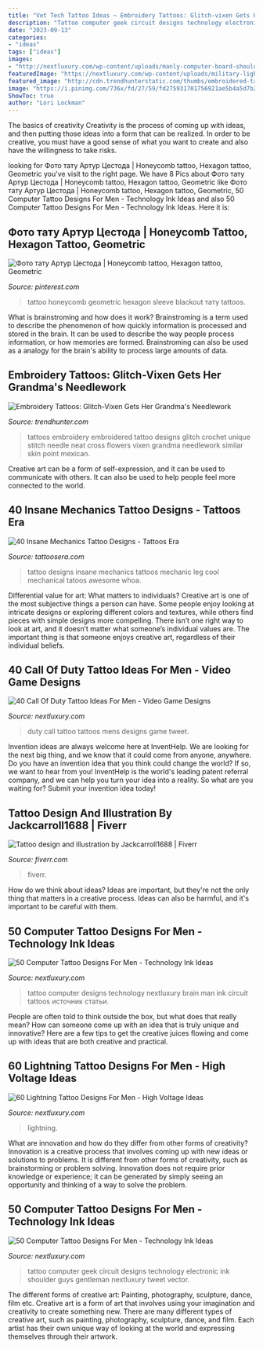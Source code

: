 ```yaml
---
title: "Vet Tech Tattoo Ideas ~ Embroidery Tattoos: Glitch-vixen Gets Her Grandma&#039;s Needlework"
description: "Tattoo computer geek circuit designs technology electronic ink shoulder guys gentleman nextluxury tweet vector"
date: "2023-09-13"
categories:
- "ideas"
tags: ["ideas"]
images:
- "http://nextluxury.com/wp-content/uploads/manly-computer-board-shoulder-3d-tattoo-design-ideas-for-men.jpg"
featuredImage: "https://nextluxury.com/wp-content/uploads/military-lightning-mens-sleeve-tattoo.jpg"
featured_image: "http://cdn.trendhunterstatic.com/thumbs/embroidered-tattoos.jpeg"
image: "https://i.pinimg.com/736x/fd/27/59/fd275931701756921ae5b4a5d7b2a82f--tato-tattoo-ideas.jpg"
ShowToc: true
author: "Lori Lockman"
---
```



The basics of creativity
Creativity is the process of coming up with ideas, and then putting those ideas into a form that can be realized. In order to be creative, you must have a good sense of what you want to create and also have the willingness to take risks.

	

		
looking for Фото тату Артур Цестода | Honeycomb tattoo, Hexagon tattoo, Geometric you've visit to the right page. We have 8 Pics about Фото тату Артур Цестода | Honeycomb tattoo, Hexagon tattoo, Geometric like Фото тату Артур Цестода | Honeycomb tattoo, Hexagon tattoo, Geometric, 50 Computer Tattoo Designs For Men - Technology Ink Ideas and also 50 Computer Tattoo Designs For Men - Technology Ink Ideas. Here it is:
		
    
## Фото тату Артур Цестода | Honeycomb Tattoo, Hexagon Tattoo, Geometric

<img loading=lazy src="https://i.pinimg.com/736x/fd/27/59/fd275931701756921ae5b4a5d7b2a82f--tato-tattoo-ideas.jpg" onerror="this.onerror=null;this.src='https://tse2.mm.bing.net/th?id=OIP.a1Ue0ubpeQiRmq5uS_UjDAHaKT&amp;pid=15.1';" alt="Фото тату Артур Цестода | Honeycomb tattoo, Hexagon tattoo, Geometric">

_Source: pinterest.com_

>tattoo honeycomb geometric hexagon sleeve blackout тату tattoos. 

	

What is brainstroming and how does it work?
Brainstroming is a term used to describe the phenomenon of how quickly information is processed and stored in the brain. It can be used to describe the way people process information, or how memories are formed. Brainstroming can also be used as a analogy for the brain's ability to process large amounts of data.

    
## Embroidery Tattoos: Glitch-Vixen Gets Her Grandma&#039;s Needlework

<img loading=lazy src="http://cdn.trendhunterstatic.com/thumbs/embroidered-tattoos.jpeg" onerror="this.onerror=null;this.src='https://tse1.mm.bing.net/th?id=OIP.JS_5KzWkNRRuPXdUC03cxAHaJ3&amp;pid=15.1';" alt="Embroidery Tattoos: Glitch-Vixen Gets Her Grandma&#039;s Needlework">

_Source: trendhunter.com_

>tattoos embroidery embroidered tattoo designs glitch crochet unique stitch needle neat cross flowers vixen grandma needlework similar skin point mexican. 

	

Creative art can be a form of self-expression, and it can be used to communicate with others. It can also be used to help people feel more connected to the world.

    
## 40 Insane Mechanics Tattoo Designs - Tattoos Era

<img loading=lazy src="http://www.tattoosera.com/wp-content/uploads/2016/04/Insane-Mechanics-Tattoo-Designs-14.jpg" onerror="this.onerror=null;this.src='https://tse2.mm.bing.net/th?id=OIP.N56kuG6aZ-M07rgI9A6rEwHaJ4&amp;pid=15.1';" alt="40 Insane Mechanics Tattoo Designs - Tattoos Era">

_Source: tattoosera.com_

>tattoo designs insane mechanics tattoos mechanic leg cool mechanical tatoos awesome whoa. 

	

Differential value for art: What matters to individuals?
Creative art is one of the most subjective things a person can have. Some people enjoy looking at intricate designs or exploring different colors and textures, while others find pieces with simple designs more compelling. There isn’t one right way to look at art, and it doesn’t matter what someone’s individual values are. The important thing is that someone enjoys creative art, regardless of their individual beliefs.

    
## 40 Call Of Duty Tattoo Ideas For Men - Video Game Designs

<img loading=lazy src="http://nextluxury.com/wp-content/uploads/mens-cool-call-of-duty-tattoos-on-stomach-and-chest.jpg" onerror="this.onerror=null;this.src='https://tse3.mm.bing.net/th?id=OIP.Ku99ksxHYx7YkYpXSGhz3wHaHb&amp;pid=15.1';" alt="40 Call Of Duty Tattoo Ideas For Men - Video Game Designs">

_Source: nextluxury.com_

>duty call tattoo tattoos mens designs game tweet. 

	

Invention ideas are always welcome here at InventHelp. We are looking for the next big thing, and we know that it could come from anyone, anywhere. Do you have an invention idea that you think could change the world? If so, we want to hear from you! InventHelp is the world's leading patent referral company, and we can help you turn your idea into a reality. So what are you waiting for? Submit your invention idea today!

    
## Tattoo Design And Illustration By Jackcarroll1688 | Fiverr

<img loading=lazy src="https://fiverr-res.cloudinary.com/images/t_main1,q_auto,f_auto,q_auto,f_auto/gigs/125654901/original/558e9e7c2c588159a5ab20d7b849a60f35fa5cc0/tattoo-design-and-illustration.jpeg" onerror="this.onerror=null;this.src='https://tse4.mm.bing.net/th?id=OIP.MYkt_YfmUPozC1E308skNQHaKe&amp;pid=15.1';" alt="Tattoo design and illustration by Jackcarroll1688 | Fiverr">

_Source: fiverr.com_

>fiverr. 

	

How do we think about ideas?
Ideas are important, but they're not the only thing that matters in a creative process. Ideas can also be harmful, and it's important to be careful with them.

    
## 50 Computer Tattoo Designs For Men - Technology Ink Ideas

<img loading=lazy src="http://nextluxury.com/wp-content/uploads/computer-circuit-board-brain-upper-back-tattoo-design-on-man.jpg" onerror="this.onerror=null;this.src='https://tse4.mm.bing.net/th?id=OIP.8_FTHU4Eu43BvSs_ruzsdAHaHa&amp;pid=15.1';" alt="50 Computer Tattoo Designs For Men - Technology Ink Ideas">

_Source: nextluxury.com_

>tattoo computer designs technology nextluxury brain man ink circuit tattoos источник статьи. 

	

People are often told to think outside the box, but what does that really mean? How can someone come up with an idea that is truly unique and innovative? Here are a few tips to get the creative juices flowing and come up with ideas that are both creative and practical.

    
## 60 Lightning Tattoo Designs For Men - High Voltage Ideas

<img loading=lazy src="https://nextluxury.com/wp-content/uploads/military-lightning-mens-sleeve-tattoo.jpg" onerror="this.onerror=null;this.src='https://tse3.mm.bing.net/th?id=OIP.HRRUdWEo1xeZv2jIifKtyAAAAA&amp;pid=15.1';" alt="60 Lightning Tattoo Designs For Men - High Voltage Ideas">

_Source: nextluxury.com_

>lightning. 

	

What are innovation and how do they differ from other forms of creativity?
Innovation is a creative process that involves coming up with new ideas or solutions to problems. It is different from other forms of creativity, such as brainstorming or problem solving. Innovation does not require prior knowledge or experience; it can be generated by simply seeing an opportunity and thinking of a way to solve the problem.

    
## 50 Computer Tattoo Designs For Men - Technology Ink Ideas

<img loading=lazy src="http://nextluxury.com/wp-content/uploads/manly-computer-board-shoulder-3d-tattoo-design-ideas-for-men.jpg" onerror="this.onerror=null;this.src='https://tse3.mm.bing.net/th?id=OIP.y_A2eHKgRs9FrT8BhduOLgHaJP&amp;pid=15.1';" alt="50 Computer Tattoo Designs For Men - Technology Ink Ideas">

_Source: nextluxury.com_

>tattoo computer geek circuit designs technology electronic ink shoulder guys gentleman nextluxury tweet vector. 

	

The different forms of creative art: Painting, photography, sculpture, dance, film etc.
Creative art is a form of art that involves using your imagination and creativity to create something new. There are many different types of creative art, such as painting, photography, sculpture, dance, and film. Each artist has their own unique way of looking at the world and expressing themselves through their artwork.

